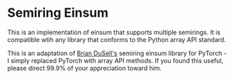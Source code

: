 Semiring Einsum
===============

This is an implementation of einsum that supports multiple semirings. It is compatible wtih any library that conforms to the Python array API standard.

This is an adaptation of [Brian DuSell's](https://github.com/bdusell/semiring-einsum) semiring einsum library for PyTorch - I simply replaced PyTorch with array API methods. If you found this useful, please direct 99.9% of your appreciation toward him.
